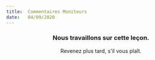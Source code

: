 ```yaml
---
title:  Commentaires Moniteurs
date:   04/09/2020
---
```


### <center>Nous travaillons sur cette leçon.</center>
<center>Revenez plus tard, s'il vous plaît.</center>